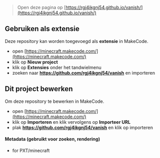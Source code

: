 
> Open deze pagina op [https://rgj4ikgnj54.github.io/vanish/](https://rgj4ikgnj54.github.io/vanish/)

## Gebruiken als extensie

Deze repository kan worden toegevoegd als **extensie** in MakeCode.

* open [https://minecraft.makecode.com/](https://minecraft.makecode.com/)
* klik op **Nieuw project**
* klik op **Extensies** onder het tandwielmenu
* zoeken naar **https://github.com/rgj4ikgnj54/vanish** en importeren

## Dit project bewerken

Om deze repository te bewerken in MakeCode.

* open [https://minecraft.makecode.com/](https://minecraft.makecode.com/)
* klik op **Importeren** en klik vervolgens op **Importeer URL**
* plak **https://github.com/rgj4ikgnj54/vanish** en klik op importeren

#### Metadata (gebruikt voor zoeken, rendering)

* for PXT/minecraft
<script src="https://makecode.com/gh-pages-embed.js"></script><script>makeCodeRender("{{ site.makecode.home_url }}", "{{ site.github.owner_name }}/{{ site.github.repository_name }}");</script>

